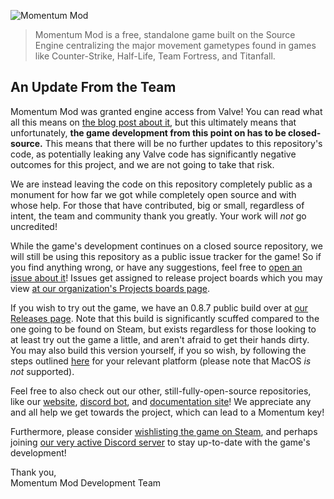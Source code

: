 ![Momentum Mod](https://i.imgur.com/iR7p55N.png)

> Momentum Mod is a free, standalone game built on the Source Engine centralizing the major movement gametypes found in games like Counter-Strike, Half-Life, Team Fortress, and Titanfall.

## An Update From the Team

Momentum Mod was granted engine access from Valve! You can read what all this means on [the blog post about it](https://blog.momentum-mod.org/post/636153097782280192/you-got-a-license-for-that), but this ultimately means that unfortunately, **the game development from this point on has to be closed-source.** This means that there will be no further updates to this repository's code, as potentially leaking any Valve code has significantly negative outcomes for this project, and we are not going to take that risk.

We are instead leaving the code on this repository completely public as a monument for how far we got while completely open source and with whose help. For those that have contributed, big or small, regardless of intent, the team and community thank you greatly. Your work will *not* go uncredited!

While the game's development continues on a closed source repository, we will still be using this repository as a public issue tracker for the game! So if you find anything wrong, or have any suggestions, feel free to [open an issue about it](https://github.com/momentum-mod/game/issues/new/choose)! Issues get assigned to release project boards which you may view [at our organization's Projects boards page](https://github.com/orgs/momentum-mod/projects).

If you wish to try out the game, we have an 0.8.7 public build over at [our Releases page](https://github.com/momentum-mod/game/releases). Note that this build is significantly scuffed compared to the one going to be found on Steam, but exists regardless for those looking to at least try out the game a little, and aren't afraid to get their hands dirty. You may also build this version yourself, if you so wish, by following the steps outlined [here](docs/build-guide.md) for your relevant platform (please note that MacOS _is not_ supported).

Feel free to also check out our other, still-fully-open-source repositories, like our [website](https://github.com/momentum-mod/website), [discord bot](https://github.com/momentum-mod/discord-bot), and [documentation site](https://github.com/momentum-mod/docs)! We appreciate any and all help we get towards the project, which can lead to a Momentum key!

Furthermore, please consider [wishlisting the game on Steam](https://store.steampowered.com/app/669270/Momentum_Mod/), and perhaps joining [our very active Discord server](https://discord.gg/n4v52uv) to stay up-to-date with the game's development!

Thank you,  
Momentum Mod Development Team

